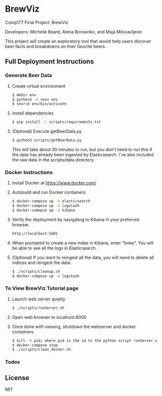 # BrewViz
Comp177 Final Project: BrewViz

Developers: Michelle Beard, Alena Borisenko, and Maja Milosavljevic

This project will create an exploratory tool that would help users discover beer facts and breakdowns on their favorite beers.

## Full Deployment Instructions

### Generate Beer Data

1. Create virtual environment
    ```sh
    $ mkdir env
    $ python3 -m venv env 
    $ source env/bin/activate
    ```

2. Install dependencies
    
    ```sh
    $ pip install -r scripts/requirements.txt
    ```

3. (Optional) Execute getBeerData.py

    ```sh
    $ python3 scripts/getBeerData.py
    ```
    
    This will take about 30 minutes to run, but you don't need to run
    this if the data has already been ingested by Elasticsearch. I've
    also included the raw data in the scripts/data directory.
    
### Docker Instructions

1. Install Docker at https://www.docker.com/

2. Autobuild and run Docker containers
    ```sh
    $ docker-compose up -d elasticsearch 
    $ docker-compose up -d logstash
    $ docker-comopse up -d kibana
    ```
    
3. Verify the deployment by navigating to Kibana in your preferred browser.
    ```sh
    http://localhost:5601
    ```

4. When prompted to create a new index in Kibana, enter "brew". You will be able to see all the logs in Elasticsearch.
    
5. (Optional) If you want to reingest all the data, you will need to delete all indices and reingest the data:
    ```sh
    $ ./scripts/cleanup.sh
    $ docker-compose up -d logstash
    ```

### To View BrewViz Tutorial page
1. Launch web server quietly.

    ```sh
    $ ./scripts/runServer.sh
    ```

2. Open web browser to localhost:8000

3. Once done with viewing, shutdown the webserver and docker containers.
    ```sh
    $ kill -9 pid; where pid is the id to the python script runServer.sh
    $ docker-compose stop
    $ ./scripts/clean_docker.sh

### Todos

License
----

MIT
